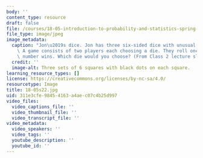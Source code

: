 ```yaml
---
body: ''
content_type: resource
draft: false
file: /courses/18-05-introduction-to-probability-and-statistics-spring-2022/18-05s22.jpg
file_type: image/jpeg
image_metadata:
  caption: "Jon\u2019s dice. Jon has three six-sided dice with unusual numbering.\
    \ A game consists of two players each choosing a die. They roll once and the highest\
    \ number wins. Which die would you choose? (From Class 2 lecture slides.)"
  credit: ''
  image-alt: Three sets of 6 squares with black dots on each square.
learning_resource_types: []
license: https://creativecommons.org/licenses/by-nc-sa/4.0/
resourcetype: Image
title: 18-05s22.jpg
uid: 311e3cfe-9845-4163-a4ae-c07c4b25d997
video_files:
  video_captions_file: ''
  video_thumbnail_file: ''
  video_transcript_file: ''
video_metadata:
  video_speakers: ''
  video_tags: ''
  youtube_description: ''
  youtube_id: ''
---
```

